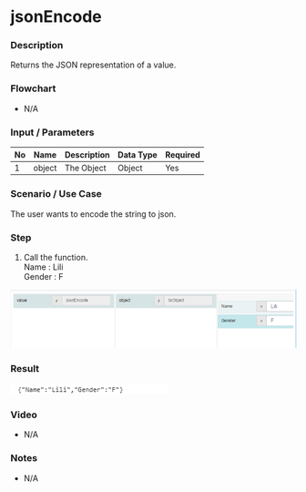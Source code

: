 ﻿# jsonEncode

### Description

Returns the JSON representation of a value.

### Flowchart

- N/A 

### Input / Parameters

| No | Name | Description | Data Type | Required |
| ------ | ------ | ------ |------ | ------ |
| 1 | object | The Object | Object | Yes  |

### Scenario / Use Case

The user wants to encode the string to json.

### Step

1. Call the function.
   <br>
   Name : Lili<br />
   Gender : F<br />

  ![](../../../../document/function/Conversion/jsonEncode/jsonEncode-step-1.png?raw=true)
    
### Result

 ![](../../../../document/function/Conversion/jsonEncode/jsonEncode-result-1.png?raw=true)
    

### Video

- N/A

<!--[![Video](http://i.imgur.com/Ot5DWAW.png)](https://youtu.be/StTqXEQ2l-Y?t=35s)-->

### Notes

- N/A